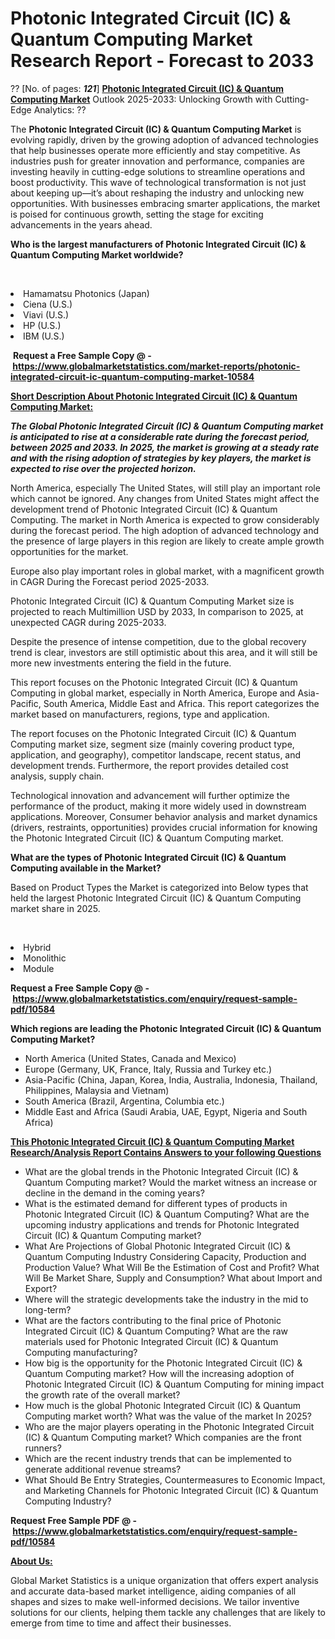 <H1>Photonic Integrated Circuit (IC) & Quantum Computing Market Research Report - Forecast to 2033</H1><p>?? [No. of pages:&nbsp;<strong><em>121</em></strong>]&nbsp;<strong><a href="https://www.globalmarketstatistics.com/market-reports/photonic-integrated-circuit-ic-quantum-computing-market-10584">Photonic Integrated Circuit (IC) & Quantum Computing&nbsp;Market</a></strong>&nbsp;Outlook 2025-2033: Unlocking Growth with Cutting-Edge Analytics: ??</p><p>The <strong>Photonic Integrated Circuit (IC) & Quantum Computing Market</strong> is evolving rapidly, driven by the growing adoption of advanced technologies that help businesses operate more efficiently and stay competitive. As industries push for greater innovation and performance, companies are investing heavily in cutting-edge solutions to streamline operations and boost productivity. This wave of technological transformation is not just about keeping up&mdash;it&rsquo;s about reshaping the industry and unlocking new opportunities. With businesses embracing smarter applications, the market is poised for continuous growth, setting the stage for exciting advancements in the years ahead.</p><p><strong>Who is the largest manufacturers of Photonic Integrated Circuit (IC) & Quantum Computing Market worldwide?</strong></p><p>&nbsp;<li>Hamamatsu Photonics (Japan)<li> Ciena (U.S.)<li> Viavi (U.S.)<li> HP (U.S.)<li> IBM (U.S.)</p><p>&nbsp;<strong>Request a Free Sample Copy @ -&nbsp;<a href="https://www.globalmarketstatistics.com/market-reports/photonic-integrated-circuit-ic-quantum-computing-market-10584">https://www.globalmarketstatistics.com/market-reports/photonic-integrated-circuit-ic-quantum-computing-market-10584</a></strong></p><p><strong><u>Short Description About Photonic Integrated Circuit (IC) & Quantum Computing Market:</u></strong></p><p><strong><em>The Global Photonic Integrated Circuit (IC) & Quantum Computing market is anticipated to rise at a considerable rate during the forecast period, between 2025 and 2033. In 2025, the market is growing at a steady rate and with the rising adoption of strategies by key players, the market is expected to rise over the projected horizon.</em></strong></p><p>North America, especially The United States, will still play an important role which cannot be ignored. Any changes from United States might affect the development trend of Photonic Integrated Circuit (IC) & Quantum Computing. The market in North America is expected to grow considerably during the forecast period. The high adoption of advanced technology and the presence of large players in this region are likely to create ample growth opportunities for the market.</p><p>Europe also play important roles in global market, with a magnificent growth in CAGR During the Forecast period 2025-2033.</p><p>Photonic Integrated Circuit (IC) & Quantum Computing Market size is projected to reach Multimillion USD by 2033, In comparison to 2025, at unexpected CAGR during 2025-2033.</p><p>Despite the presence of intense competition, due to the global recovery trend is clear, investors are still optimistic about this area, and it will still be more new investments entering the field in the future.</p><p>This report focuses on the Photonic Integrated Circuit (IC) & Quantum Computing in global market, especially in North America, Europe and Asia-Pacific, South America, Middle East and Africa. This report categorizes the market based on manufacturers, regions, type and application.</p><p>The report focuses on the Photonic Integrated Circuit (IC) & Quantum Computing market size, segment size (mainly covering product type, application, and geography), competitor landscape, recent status, and development trends. Furthermore, the report provides detailed cost analysis, supply chain.</p><p>Technological innovation and advancement will further optimize the performance of the product, making it more widely used in downstream applications. Moreover, Consumer behavior analysis and market dynamics (drivers, restraints, opportunities) provides crucial information for knowing the Photonic Integrated Circuit (IC) & Quantum Computing market.</p><p><strong>What are the types of Photonic Integrated Circuit (IC) & Quantum Computing available in the Market?</strong></p><p>Based on Product Types the Market is categorized into Below types that held the largest Photonic Integrated Circuit (IC) & Quantum Computing market share in 2025.</p><p>&nbsp;<li>Hybrid<li> Monolithic<li> Module&nbsp;</p><p><strong>Request a Free Sample Copy @ -&nbsp;<a href="https://www.globalmarketstatistics.com/enquiry/request-sample-pdf/10584">https://www.globalmarketstatistics.com/enquiry/request-sample-pdf/10584</a></strong></p><p><strong>Which regions are leading the Photonic Integrated Circuit (IC) & Quantum Computing Market?</strong></p><ul><li>North America (United States, Canada and Mexico)</li><li>Europe (Germany, UK, France, Italy, Russia and Turkey etc.)</li><li>Asia-Pacific (China, Japan, Korea, India, Australia, Indonesia, Thailand, Philippines, Malaysia and Vietnam)</li><li>South America (Brazil, Argentina, Columbia etc.)</li><li>Middle East and Africa (Saudi Arabia, UAE, Egypt, Nigeria and South Africa)</li></ul><p><strong><u>This Photonic Integrated Circuit (IC) & Quantum Computing Market Research/Analysis Report Contains Answers to your following Questions</u></strong></p><ul><li>What are the global trends in the Photonic Integrated Circuit (IC) & Quantum Computing market? Would the market witness an increase or decline in the demand in the coming years?</li><li>What is the estimated demand for different types of products in Photonic Integrated Circuit (IC) & Quantum Computing? What are the upcoming industry applications and trends for Photonic Integrated Circuit (IC) & Quantum Computing market?</li><li>What Are Projections of Global Photonic Integrated Circuit (IC) & Quantum Computing Industry Considering Capacity, Production and Production Value? What Will Be the Estimation of Cost and Profit? What Will Be Market Share, Supply and Consumption? What about Import and Export?</li><li>Where will the strategic developments take the industry in the mid to long-term?</li><li>What are the factors contributing to the final price of Photonic Integrated Circuit (IC) & Quantum Computing? What are the raw materials used for Photonic Integrated Circuit (IC) & Quantum Computing manufacturing?</li><li>How big is the opportunity for the Photonic Integrated Circuit (IC) & Quantum Computing market? How will the increasing adoption of Photonic Integrated Circuit (IC) & Quantum Computing for mining impact the growth rate of the overall market?</li><li>How much is the global Photonic Integrated Circuit (IC) & Quantum Computing market worth? What was the value of the market In 2025?</li><li>Who are the major players operating in the Photonic Integrated Circuit (IC) & Quantum Computing market? Which companies are the front runners?</li><li>Which are the recent industry trends that can be implemented to generate additional revenue streams?</li><li>What Should Be Entry Strategies, Countermeasures to Economic Impact, and Marketing Channels for Photonic Integrated Circuit (IC) & Quantum Computing Industry?</li></ul><p><strong>Request Free Sample PDF @ -&nbsp;<a href="https://www.globalmarketstatistics.com/enquiry/request-sample-pdf/10584">https://www.globalmarketstatistics.com/enquiry/request-sample-pdf/10584</a></strong></p><p><strong><u>About Us:</u></strong></p><p>Global Market Statistics&nbsp;is a unique organization that offers expert analysis and accurate data-based market intelligence, aiding companies of all shapes and sizes to make well-informed decisions. We tailor inventive solutions for our clients, helping them tackle any challenges that are likely to emerge from time to time and affect their businesses.</p>

